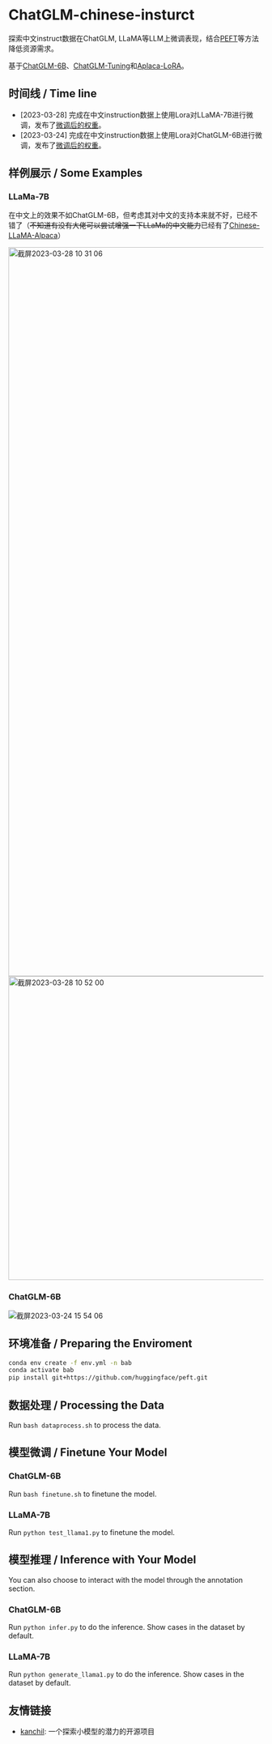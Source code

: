 # ChatGLM-chinese-insturct

探索中文instruct数据在ChatGLM, LLaMA等LLM上微调表现，结合[PEFT](https://github.com/huggingface/peft)等方法降低资源需求。

基于[ChatGLM-6B](https://github.com/THUDM/ChatGLM-6B)、[ChatGLM-Tuning](https://github.com/mymusise/ChatGLM-Tuning)和[Aplaca-LoRA](https://github.com/tloen/alpaca-lora)。

##   时间线 / Time line
- [2023-03-28] 完成在中文instruction数据上使用Lora对LLaMA-7B进行微调，发布了[微调后的权重](https://drive.google.com/file/d/1-nqxLz45HkMkhF0NUvkt785MZfPfMld6/view?usp=sharing)。
- [2023-03-24] 完成在中文instruction数据上使用Lora对ChatGLM-6B进行微调，发布了[微调后的权重](https://drive.google.com/file/d/125hjpeS98qum5817XMPp7nY8L19aiOvJ/view?usp=sharing)。

## 样例展示 / Some Examples
### LLaMa-7B
在中文上的效果不如ChatGLM-6B，但考虑其对中文的支持本来就不好，已经不错了（~~不知道有没有大佬可以尝试增强一下LLaMa的中文能力~~已经有了[Chinese-LLaMA-Alpaca](https://github.com/ymcui/Chinese-LLaMA-Alpaca)）

<img width="1440" alt="截屏2023-03-28 10 31 06" src="https://user-images.githubusercontent.com/33630730/228116611-4ca5ffe6-71f5-4401-8e8e-38fc0f5bd575.png">

<img width="600" alt="截屏2023-03-28 10 52 00" src="https://user-images.githubusercontent.com/33630730/228116679-e69d6081-77ff-4a0c-88ed-66fdad9a894a.png">

### ChatGLM-6B
![截屏2023-03-24 15 54 06](https://user-images.githubusercontent.com/33630730/227459835-a623a86b-5c25-47f9-be06-6e88d4a35e4c.png)

## 环境准备 / Preparing the Enviroment

```bash
conda env create -f env.yml -n bab
conda activate bab
pip install git+https://github.com/huggingface/peft.git
```

## 数据处理 / Processing the Data

Run `bash dataprocess.sh` to process the data.

## 模型微调 / Finetune Your Model
### ChatGLM-6B
Run `bash finetune.sh` to finetune the model.

### LLaMA-7B
Run `python test_llama1.py` to finetune the model.

##  模型推理 / Inference with Your Model
You can also choose to interact with the model through the annotation section.

### ChatGLM-6B
Run `python infer.py` to do the inference. Show cases in the dataset by default.

### LLaMA-7B
Run `python generate_llama1.py` to do the inference. Show cases in the dataset by default.

## 友情链接
- [kanchil](https://github.com/vxfla/kanchil): 一个探索小模型的潜力的开源项目


